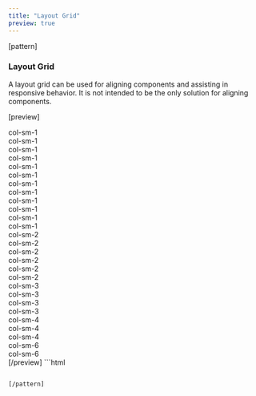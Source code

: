 ```yaml
---
title: "Layout Grid"
preview: true
---
```


[pattern]
<h3>Layout Grid</h3>

A layout grid can be used for aligning components and assisting in responsive behavior. It is not intended to be the only solution for aligning components. 

[preview]
<div class="container-fluid pl-grid-example">
    <div class="row">
        <div class="col-sm-1"><div>col-sm-1</div></div>
        <div class="col-sm-1"><div>col-sm-1</div></div>
        <div class="col-sm-1"><div>col-sm-1</div></div>
        <div class="col-sm-1"><div>col-sm-1</div></div>
        <div class="col-sm-1"><div>col-sm-1</div></div>
        <div class="col-sm-1"><div>col-sm-1</div></div>
        <div class="col-sm-1"><div>col-sm-1</div></div>
        <div class="col-sm-1"><div>col-sm-1</div></div>
        <div class="col-sm-1"><div>col-sm-1</div></div>
        <div class="col-sm-1"><div>col-sm-1</div></div>
        <div class="col-sm-1"><div>col-sm-1</div></div>
        <div class="col-sm-1"><div>col-sm-1</div></div>
    </div>
    <div class="row">
        <div class="col-sm-2"><div>col-sm-2</div></div>
        <div class="col-sm-2"><div>col-sm-2</div></div>
        <div class="col-sm-2"><div>col-sm-2</div></div>
        <div class="col-sm-2"><div>col-sm-2</div></div>
        <div class="col-sm-2"><div>col-sm-2</div></div>
        <div class="col-sm-2"><div>col-sm-2</div></div>
    </div>
    <div class="row">
        <div class="col-sm-3"><div>col-sm-3</div></div>
        <div class="col-sm-3"><div>col-sm-3</div></div>
        <div class="col-sm-3"><div>col-sm-3</div></div>
        <div class="col-sm-3"><div>col-sm-3</div></div>
    </div>
    <div class="row">
        <div class="col-sm-4"><div>col-sm-4</div></div>
        <div class="col-sm-4"><div>col-sm-4</div></div>
        <div class="col-sm-4"><div>col-sm-4</div></div>
    </div>
    <div class="row">
        <div class="col-sm-6"><div>col-sm-6</div></div>
        <div class="col-sm-6"><div>col-sm-6</div></div>
    </div>
</div>
[/preview]
```html

```

[/pattern]
